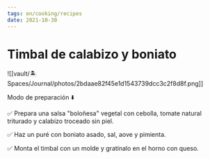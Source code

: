 ```yaml
---
tags: on/cooking/recipes
date: 2021-10-30
---
```

# Timbal de calabizo y boniato

![[vault/🏝 Spaces/Journal/photos/2bdaae82f45e1d1543739dcc3c2f8d8f.png]]

Modo de preparación ⬇️

✅ Prepara una salsa "boloñesa" vegetal con cebolla, tomate natural triturado y calabizo troceado sin piel.

✅ Haz un puré con boniato asado, sal, aove y pimienta.

✅ Monta el timbal con un molde y gratínalo en el horno con queso.
